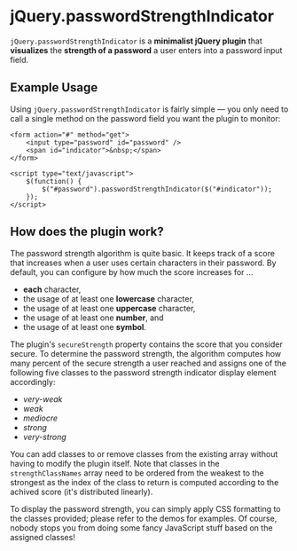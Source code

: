 # jQuery.passwordStrengthIndicator

`jQuery.passwordStrengthIndicator` is a **minimalist jQuery plugin** that **visualizes**
the **strength of a password** a user enters into a password input field.


## Example Usage

Using `jQuery.passwordStrengthIndicator` is fairly simple — you only need to call a single method on the password field you want the plugin to monitor:

    <form action="#" method="get">
        <input type="password" id="password" />
        <span id="indicator">&nbsp;</span>
    </form>

    <script type="text/javascript">
        $(function() {
            $("#password").passwordStrengthIndicator($("#indicator"));
        });
    </script>
    
    
## How does the plugin work?

The password strength algorithm is quite basic.
It keeps track of a score that increases when a user uses certain characters in their password.
By default, you can configure by how much the score increases for ...

  - **each** character,
  - the usage of at least one **lowercase** character,
  - the usage of at least one **uppercase** character,
  - the usage of at least one **number**, and
  - the usage of at least one **symbol**.

The plugin's `secureStrength` property contains the score that you consider secure.
To determine the password strength, the algorithm computes how many percent of the secure strength a user reached
and assigns one of the following five classes to the password strength indicator display element accordingly:

  - *very-weak*
  - *weak*
  - *mediocre*
  - *strong*
  - *very-strong*

You can add classes to or remove classes from the existing array without having to modify the plugin itself.
Note that classes in the `strengthClassNames` array need to be ordered from the weakest to the strongest
as the index of the class to return is computed according to the achived score (it's distributed linearly).

To display the password strength, you can simply apply CSS formatting to the classes provided;
please refer to the demos for examples.
Of course, nobody stops you from doing some fancy JavaScript stuff based on the assigned classes!